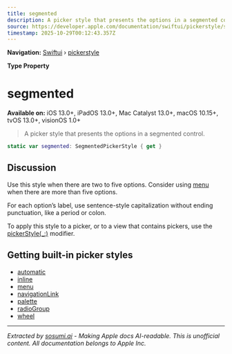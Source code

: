 ```yaml
---
title: segmented
description: A picker style that presents the options in a segmented control.
source: https://developer.apple.com/documentation/swiftui/pickerstyle/segmented
timestamp: 2025-10-29T00:12:43.357Z
---
```


**Navigation:** [Swiftui](/documentation/swiftui) › [pickerstyle](/documentation/swiftui/pickerstyle)

**Type Property**

# segmented

**Available on:** iOS 13.0+, iPadOS 13.0+, Mac Catalyst 13.0+, macOS 10.15+, tvOS 13.0+, visionOS 1.0+

> A picker style that presents the options in a segmented control.

```swift
static var segmented: SegmentedPickerStyle { get }
```

## Discussion

Use this style when there are two to five options. Consider using [menu](/documentation/swiftui/pickerstyle/menu) when there are more than five options.

For each option’s label, use sentence-style capitalization without ending punctuation, like a period or colon.

To apply this style to a picker, or to a view that contains pickers, use the [pickerStyle(_:)](/documentation/swiftui/view/pickerstyle(_:)) modifier.

## Getting built-in picker styles

- [automatic](/documentation/swiftui/pickerstyle/automatic)
- [inline](/documentation/swiftui/pickerstyle/inline)
- [menu](/documentation/swiftui/pickerstyle/menu)
- [navigationLink](/documentation/swiftui/pickerstyle/navigationlink)
- [palette](/documentation/swiftui/pickerstyle/palette)
- [radioGroup](/documentation/swiftui/pickerstyle/radiogroup)
- [wheel](/documentation/swiftui/pickerstyle/wheel)

---

*Extracted by [sosumi.ai](https://sosumi.ai) - Making Apple docs AI-readable.*
*This is unofficial content. All documentation belongs to Apple Inc.*
